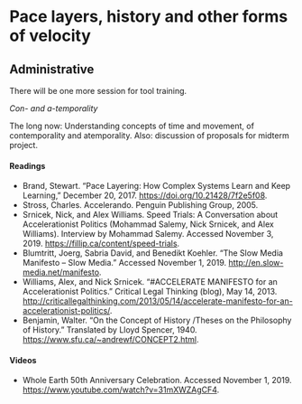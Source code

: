 # Pace layers, history and other forms of velocity

## Administrative
There will be one more session for tool training.

*Con- and a-temporality*

The long now: Understanding concepts of time and movement, of contemporality and atemporality. Also: discussion of proposals for midterm project.

#### Readings
- Brand, Stewart. “Pace Layering: How Complex Systems Learn and Keep Learning,” December 20, 2017. https://doi.org/10.21428/7f2e5f08.
- Stross, Charles. Accelerando. Penguin Publishing Group, 2005. 
- Srnicek, Nick, and Alex Williams. Speed Trials: A Conversation about Accelerationist Politics (Mohammad Salemy, Nick Srnicek, and Alex Williams). Interview by Mohammad Salemy. Accessed November 3, 2019. https://fillip.ca/content/speed-trials.
- Blumtritt, Joerg, Sabria David, and Benedikt Koehler. “The Slow Media Manifesto – Slow Media.” Accessed November 1, 2019. http://en.slow-media.net/manifesto.
- Williams, Alex, and Nick Srnicek. “#ACCELERATE MANIFESTO for an Accelerationist Politics.” Critical Legal Thinking (blog), May 14, 2013. http://criticallegalthinking.com/2013/05/14/accelerate-manifesto-for-an-accelerationist-politics/.  
- Benjamin, Walter. “On the Concept of History /Theses on the Philosophy of History.” Translated by Lloyd Spencer, 1940. https://www.sfu.ca/~andrewf/CONCEPT2.html.


#### Videos
- Whole Earth 50th Anniversary Celebration. Accessed November 1, 2019. https://www.youtube.com/watch?v=31mXWZAgCF4.
